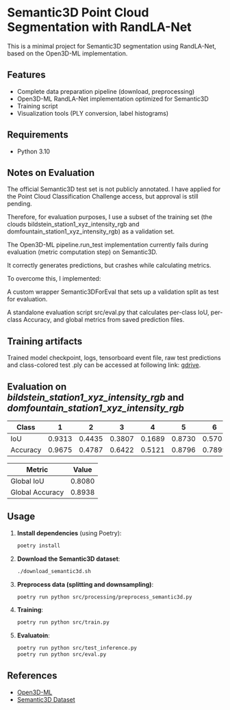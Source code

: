 # Semantic3D Point Cloud Segmentation with RandLA-Net

This is a minimal project for Semantic3D segmentation using RandLA-Net, based on the Open3D-ML implementation.

## Features

- Complete data preparation pipeline (download, preprocessing)
- Open3D-ML RandLA-Net implementation optimized for Semantic3D
- Training script
- Visualization tools (PLY conversion, label histograms)

## Requirements

- Python 3.10

## Notes on Evaluation

   The official Semantic3D test set is not publicly annotated.
   I have applied for the Point Cloud Classification Challenge access, but approval is still pending.

   Therefore, for evaluation purposes, I use a subset of the training set (the clouds bildstein_station1_xyz_intensity_rgb and domfountain_station1_xyz_intensity_rgb) as a validation set.

   The Open3D-ML pipeline.run_test implementation currently fails during evaluation (metric computation step) on Semantic3D.

   It correctly generates predictions, but crashes while calculating metrics.

   To overcome this, I implemented:

   A custom wrapper Semantic3DForEval that sets up a validation split as test for evaluation.

   A standalone evaluation script src/eval.py that calculates per-class IoU, per-class Accuracy, and global metrics from saved prediction files.

## Training artifacts

   Trained model checkpoint, logs, tensorboard event file, raw test predictions and class-colored test .ply can be accessed at following link: [gdrive](https://drive.google.com/drive/folders/180G0s2eyBpIvrE1DbcIdCp--wEAOOw0A?usp=sharing).


## Evaluation on *bildstein_station1_xyz_intensity_rgb* and *domfountain_station1_xyz_intensity_rgb*

| Class | 1 | 2 | 3 | 4 | 5 | 6 | 7 | 8 |
|---|---|---|---|---|---|---|---|---|
| IoU | 0.9313 | 0.4435 | 0.3807 | 0.1689 | 0.8730 | 0.5703 | 0.5676 | 0.8861 |
| Accuracy | 0.9675 | 0.4787 | 0.6422 | 0.5121 | 0.8796 | 0.7899 | 0.7741 | 0.9000 |

| Metric | Value |
|---|---|
| Global IoU | 0.8080 |
| Global Accuracy | 0.8938 |

## Usage

1. **Install dependencies** (using Poetry):
   ```bash
   poetry install
   ```

2. **Download the Semantic3D dataset**:
   ```bash
   ./download_semantic3d.sh
   ```

3. **Preprocess data (splitting and downsampling)**:
   ```bash
   poetry run python src/processing/preprocess_semantic3d.py
   ```

4. **Training**:
   ```bash
   poetry run python src/train.py
   ```

5. **Evaluatoin**:
   ```bash
   poetry run python src/test_inference.py
   poetry run python src/eval.py
   ```

## References

- [Open3D-ML](https://github.com/isl-org/Open3D-ML)
- [Semantic3D Dataset](http://www.semantic3d.net/)